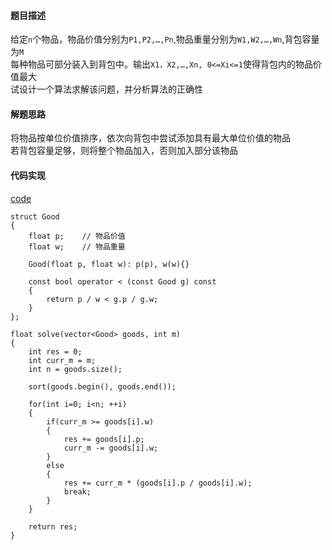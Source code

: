 #### 题目描述
给定`n`个物品，物品价值分别为`P1,P2,…,Pn`,物品重量分别为`W1,W2,…,Wn`,背包容量为`M`  
每种物品可部分装入到背包中。输出`X1，X2,…,Xn, 0<=Xi<=1`使得背包内的物品价值最大  
试设计一个算法求解该问题，并分析算法的正确性

#### 解题思路
将物品按单位价值排序，依次向背包中尝试添加具有最大单位价值的物品  
若背包容量足够，则将整个物品加入，否则加入部分该物品

#### 代码实现

[code](/GreedyAlgorithm/bag.cpp)
```
struct Good
{
	float p;	// 物品价值
	float w;	// 物品重量

	Good(float p, float w): p(p), w(w){}

	const bool operator < (const Good g) const
	{
		return p / w < g.p / g.w;
	}
};
```

```
float solve(vector<Good> goods, int m)
{
	int res = 0;
	int curr_m = m;
	int n = goods.size();

	sort(goods.begin(), goods.end());

	for(int i=0; i<n; ++i)
	{
		if(curr_m >= goods[i].w)
		{
			res += goods[i].p;
			curr_m -= goods[i].w;
		}
		else
		{
			res += curr_m * (goods[i].p / goods[i].w);
			break;
		}
	}

	return res;
}
```